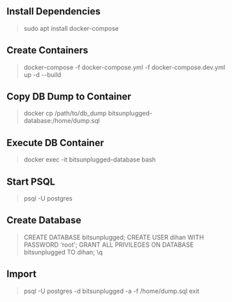 ## Install Dependencies
> sudo apt install docker-compose
## Create Containers
> docker-compose -f docker-compose.yml -f docker-compose.dev.yml up -d --build
## Copy DB Dump to Container
> docker cp /path/to/db_dump bitsunplugged-database:/home/dump.sql
## Execute DB Container
> docker exec -it bitsunplugged-database bash
## Start PSQL
> psql -U postgres
## Create Database
> CREATE DATABASE bitsunplugged;
> CREATE USER dihan WITH PASSWORD 'root';
> GRANT ALL PRIVILEGES ON DATABASE bitsunplugged TO dihan;
> \q
## Import
> psql -U postgres -d bitsunplugged -a -f /home/dump.sql
> exit

